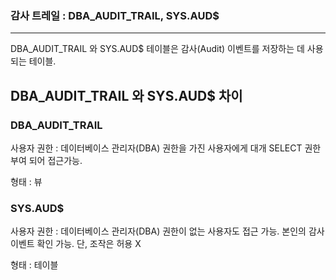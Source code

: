 ### 감사 트레일 : DBA_AUDIT_TRAIL, SYS.AUD$
---

DBA_AUDIT_TRAIL 와 SYS.AUD$ 테이블은 감사(Audit) 이벤트를 저장하는 데 사용되는 테이블.



## DBA_AUDIT_TRAIL 와  SYS.AUD$ 차이

###  DBA_AUDIT_TRAIL
사용자 권한 : 데이터베이스 관리자(DBA) 권한을 가진 사용자에게 대개 SELECT 권한부여 되어 접근가능.

형태 : 뷰

### SYS.AUD$
사용자 권한 : 데이터베이스 관리자(DBA) 권한이 없는 사용자도 접근 가능.
본인의 감사 이벤트 확인 가능. 단, 조작은 허용 X

형태 : 테이블

